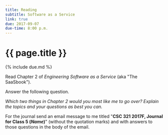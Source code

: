 ```yaml
---
title: Reading
subtitle: Software as a Service
link: true
due: 2017-09-07
due-time: 8:00 p.m.
---
```

# {{ page.title }}

{% include due.md %}

Read Chapter 2 of _Engineering Software as a Service_ (aka "The SaaSbook").

Answer the following question.

*Which two things in Chapter 2 would you most like me to go over?  Explain
the topics and your questions as best you can.*

For the journal send an email message to me titled "**CSC 321 2017F,
Journal for Class 5 (*Name*)**" (without the quotation marks) and with
answers to those questions in the body of the email.

